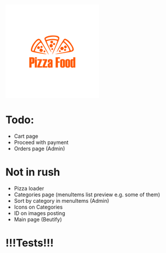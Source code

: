 <img src="./public/logo.png" style="width:256px;height: 256px;" alt="logo"/>

# Todo:

- Cart page
- Proceed with payment
- Orders page (Admin)

# Not in rush

- Pizza loader
- Categories page (menuItems list preview e.g. some of them)
- Sort by category in menuItems (Admin)
- Icons on Categories
- ID on images posting
- Main page (Beutify)
  
# !!!Tests!!!

